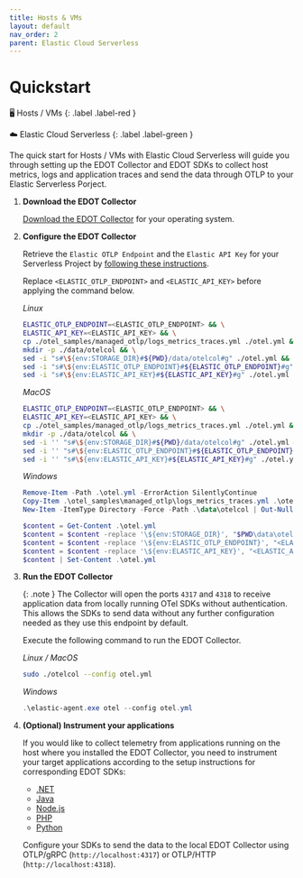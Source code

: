 ```yaml
---
title: Hosts & VMs
layout: default
nav_order: 2
parent: Elastic Cloud Serverless
---
```


# Quickstart

🖥 Hosts / VMs
{: .label .label-red }

☁️ Elastic Cloud Serverless
{: .label .label-green }

The quick start for Hosts / VMs with Elastic Cloud Serverless will guide you through setting up the EDOT Collector and EDOT SDKs to collect host metrics,
logs and application traces and send the data through OTLP to your Elastic Serverless Porject.

1. **Download the EDOT Collector**

    [Download the EDOT Collector](../../edot-collector/download) for your operating system.

2. **Configure the EDOT Collector**

    Retrieve the `Elastic OTLP Endpoint` and the `Elastic API Key` for your Serverless Project by [following these instructions](./#retrieve-connection-details-for-your-project).

    Replace `<ELASTIC_OTLP_ENDPOINT>` and `<ELASTIC_API_KEY>` before applying the command below.

    *Linux*

    ```bash
    ELASTIC_OTLP_ENDPOINT=<ELASTIC_OTLP_ENDPOINT> && \
    ELASTIC_API_KEY=<ELASTIC_API_KEY> && \
    cp ./otel_samples/managed_otlp/logs_metrics_traces.yml ./otel.yml && \
    mkdir -p ./data/otelcol && \
    sed -i "s#\${env:STORAGE_DIR}#${PWD}/data/otelcol#g" ./otel.yml && \
    sed -i "s#\${env:ELASTIC_OTLP_ENDPOINT}#${ELASTIC_OTLP_ENDPOINT}#g" ./otel.yml && \
    sed -i "s#\${env:ELASTIC_API_KEY}#${ELASTIC_API_KEY}#g" ./otel.yml
    ```

    *MacOS*

    ```bash
    ELASTIC_OTLP_ENDPOINT=<ELASTIC_OTLP_ENDPOINT> && \
    ELASTIC_API_KEY=<ELASTIC_API_KEY> && \
    cp ./otel_samples/managed_otlp/logs_metrics_traces.yml ./otel.yml && \
    mkdir -p ./data/otelcol && \
    sed -i '' "s#\${env:STORAGE_DIR}#${PWD}/data/otelcol#g" ./otel.yml && \
    sed -i '' "s#\${env:ELASTIC_OTLP_ENDPOINT}#${ELASTIC_OTLP_ENDPOINT}#g" ./otel.yml && \
    sed -i '' "s#\${env:ELASTIC_API_KEY}#${ELASTIC_API_KEY}#g" ./otel.yml
    ```

    *Windows*

    ```powershell
    Remove-Item -Path .\otel.yml -ErrorAction SilentlyContinue
    Copy-Item .\otel_samples\managed_otlp\logs_metrics_traces.yml .\otel.yml
    New-Item -ItemType Directory -Force -Path .\data\otelcol | Out-Null

    $content = Get-Content .\otel.yml
    $content = $content -replace '\${env:STORAGE_DIR}', "$PWD\data\otelcol"
    $content = $content -replace '\${env:ELASTIC_OTLP_ENDPOINT}', "<ELASTIC_OTLP_ENDPOINT>"
    $content = $content -replace '\${env:ELASTIC_API_KEY}', "<ELASTIC_API_KEY>"
    $content | Set-Content .\otel.yml
    ```

3. **Run the EDOT Collector**
    
    {: .note }
    The Collector will open the ports `4317` and `4318` to receive application data from locally running OTel SDKs without authentication.
    This allows the SDKs to send data without any further configuration needed as they use this endpoint by default.

   Execute the following command to run the EDOT Collector.

    *Linux / MacOS*

    ```bash
    sudo ./otelcol --config otel.yml
    ```

    *Windows*

    ```powershell
    .\elastic-agent.exe otel --config otel.yml
    ```

4. **(Optional) Instrument your applications**

    If you would like to collect telemetry from applications running on the host where you installed the EDOT Collector,
    you need to instrument your target applications according to the setup instructions for corresponding EDOT SDKs:

    - [.NET](../../edot-sdks/dotnet/setup)
    - [Java](../../edot-sdks/java/setup)
    - [Node.js](../../edot-sdks/nodejs/setup)
    - [PHP](../../edot-sdks/php/setup)
    - [Python](../../edot-sdks/python/setup)

    Configure your SDKs to send the data to the local EDOT Collector using OTLP/gRPC (`http://localhost:4317`) or OTLP/HTTP (`http://localhost:4318`).
